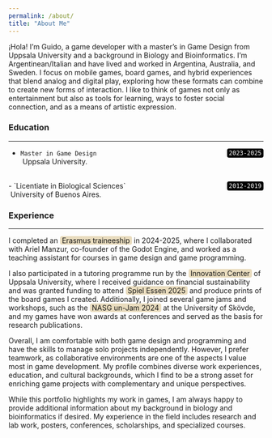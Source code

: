 ```yaml
---
permalink: /about/
title: "About Me"
---
```


¡Hola! I’m Guido, a game developer with a master’s in Game Design from Uppsala University and a background in Biology and Bioinformatics. I’m Argentinean/Italian and have lived and worked in Argentina, Australia, and Sweden. I focus on mobile games, board games, and hybrid experiences that blend analog and digital play, exploring how these formats can combine to create new forms of interaction. I like to think of games not only as entertainment but also as tools for learning, ways to foster social connection, and as a means of artistic expression.

### Education
---
- `Master in Game Design` <code style="float: right; background:black; color:white; padding:2px 4px; border-radius:4px;">2023-2025</code><br>
&nbsp;Uppsala University.
<br>
- `Licentiate in Biological Sciences` <code style="float: right; background:black; color:white; padding:2px 4px; border-radius:4px;">2012-2019</code><br>
&nbsp;University of Buenos Aires.

### Experience
---
I completed an <span style="background:#E9DCBE; padding:0px 4px; border-radius:4px;">Erasmus traineeship</span> in 2024-2025, where I collaborated with Ariel Manzur, co-founder of the Godot Engine, and worked as a teaching assistant for courses in game design and game programming.

I also participated in a tutoring programme run by the <span style="background:#E9DCBE; padding:0px 4px; border-radius:4px;">Innovation Center</span> of Uppsala University, where I received guidance on financial sustainability and was granted funding to attend <span style="background:#E9DCBE; padding:0px 4px; border-radius:4px;">Spiel Essen 2025</span> and produce prints of the board games I created. Additionally, I joined several game jams and workshops, such as the <span style="background:#E9DCBE; padding:0px 4px; border-radius:4px;">NASG un-Jam 2024</span> at the University of Skövde, and my games have won awards at conferences and served as the basis for research publications.

Overall, I am comfortable with both game design and programming and have the skills to manage solo projects independently. However, I prefer teamwork, as collaborative environments are one of the aspects I value most in game development. My profile combines diverse work experiences, education, and cultural backgrounds, which I find to be a strong asset for enriching game projects with complementary and unique perspectives.

While this portfolio highlights my work in games, I am always happy to provide additional information about my background in biology and bioinformatics if desired. My experience in the field includes research and lab work, posters, conferences, scholarships, and specialized courses.


